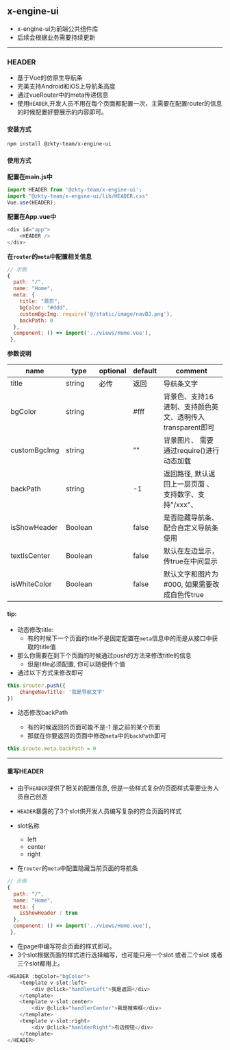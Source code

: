 ## x-engine-ui

- x-engine-ui为前端公共组件库
- 后续会根据业务需要持续更新

---

### HEADER

- 基于Vue的仿原生导航条
- 完美支持Android和iOS上导航条高度
- 通过vueRouter中的meta传递信息
- 使用`HEADER`,开发人员不用在每个页面都配置一次，主需要在配置router的信息的时候配置好要展示的内容即可。

#### 安装方式

```bash
npm install @zkty-team/x-engine-ui
```

#### 使用方式

**配置在main.js中**

```javascript
import HEADER from '@zkty-team/x-engine-ui';
import "@zkty-team/x-engine-ui/lib/HEADER.css"
Vue.use(HEADER);
```

**配置在App.vue中**

```javascript
<div id="app">
	<HEADER />
</div>
```

**在`router`的`meta`中配置相关信息**

```javascript
// 示例
{
  path: "/",
  name: "Home",
  meta: { 
    title: "首页",
    bgColor: "#ddd",
    customBgcImg: require('@/static/image/navBJ.png'),
    backPath: 0
  },
  component: () => import('../views/Home.vue'),
 },	
```

**参数说明**

| name         | type    | optional | default | comment                                                   |
| ------------ | ------- | -------- | ------- | --------------------------------------------------------- |
| title        | string  | 必传     | 返回    | 导航条文字                                                |
| bgColor      | string  |          | #fff    | 背景色、支持16进制、支持颜色英文、透明传入transparent即可 |
| customBgcImg | string  |          | ""      | 背景图片、 需要通过require()进行动态加载                  |
| backPath     | string  |          | -1      | 返回路径, 默认返回上一层页面 、支持数字、支持"/xxx"、     |
| isShowHeader | Boolean |          | false   | 是否隐藏导航条、 配合自定义导航条使用                     |
| textIsCenter | Boolean |          | false   | 默认在左边显示，传true在中间显示                          |
| isWhiteColor | Boolean |          | false   | 默认文字和图片为#000, 如果需要改成白色传true              |



#### tip:

- 动态修改title: 
    - 有的时候下一个页面的title不是固定配置在`meta`信息中的而是从接口中获取的title值
- 那么你需要在到下个页面的时候通过push的方法来修改title的信息
    - 但是title必须配置, 你可以随便传个值
- 通过以下方式来修改即可

```js
this.$router.push({
	changeNavTitle: '我是导航文字'
})
```

- 动态修改backPath

    - 有的时候返回的页面可能不是-1 是之前的某个页面
    - 那就在你要返回的页面中修改`meta`中的`backPath`即可

```js
this.$route.meta.backPath = 0	
```

---



#### 重写HEADER

- 由于`HEADER`提供了相关的配置信息, 但是一些样式复杂的页面样式需要业务人员自己创造
- `HEADER`暴露的了3个slot供开发人员编写复杂的符合页面的样式
- slot名称
    - left
    - center
    - right



- 在`router`的`meta`中配置隐藏当前页面的导航条

```javascript
// 示例
{
  path: "/",
  name: "Home",
  meta: { 
    isShowHeader : true
  },
  component: () => import('../views/Home.vue'),
 },    	
```

- 在page中编写符合页面的样式即可。
- 3个slot根据页面的样式进行选择编写，也可能只用一个slot 或者二个slot 或者三个slot都用上。

```javascript
<HEADER :bgColor="bgColor">
	<template v-slot:left>
		<div @click="handlerLeft">我是返回</div>
	</template>
	<template v-slot:center>
		<div @click="handlerCenter">我是搜索框</div>
	</template>
	<template v-slot:right>
		<div @click="hanlderRight">右边按钮</div>
	</template>
</HEADER>
```


